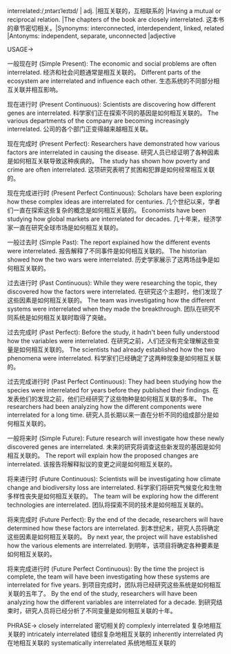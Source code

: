 interrelated:/ˌɪntərɪˈleɪtɪd/ | adj. |相互关联的，互相联系的 |Having a mutual or reciprocal relation.  |The chapters of the book are closely interrelated. 这本书的章节密切相关。|Synonyms: interconnected, interdependent, linked, related |Antonyms: independent, separate, unconnected |adjective

USAGE->

一般现在时 (Simple Present):
The economic and social problems are often interrelated.  经济和社会问题通常是相互关联的。
Different parts of the ecosystem are interrelated and influence each other. 生态系统的不同部分相互关联并相互影响。


现在进行时 (Present Continuous):
Scientists are discovering how different genes are interrelated. 科学家们正在探索不同的基因是如何相互关联的。
The various departments of the company are becoming increasingly interrelated. 公司的各个部门正变得越来越相互关联。


现在完成时 (Present Perfect):
Researchers have demonstrated how various factors are interrelated in causing the disease. 研究人员已经证明了各种因素是如何相互关联导致这种疾病的。
The study has shown how poverty and crime are often interrelated. 这项研究表明了贫困和犯罪是如何经常相互关联的。


现在完成进行时 (Present Perfect Continuous):
Scholars have been exploring how these complex ideas are interrelated for centuries.  几个世纪以来，学者们一直在探索这些复杂的概念是如何相互关联的。
Economists have been studying how global markets are interrelated for decades.  几十年来，经济学家一直在研究全球市场是如何相互关联的。


一般过去时 (Simple Past):
The report explained how the different events were interrelated. 报告解释了不同事件是如何相互关联的。
The historian showed how the two wars were interrelated. 历史学家展示了这两场战争是如何相互关联的。


过去进行时 (Past Continuous):
While they were researching the topic, they discovered how the factors were interrelated.  在研究这个主题时，他们发现了这些因素是如何相互关联的。
The team was investigating how the different systems were interrelated when they made the breakthrough.  团队在研究不同系统是如何相互关联时取得了突破。


过去完成时 (Past Perfect):
Before the study, it hadn't been fully understood how the variables were interrelated. 在研究之前，人们还没有完全理解这些变量是如何相互关联的。
The scientists had already established how the two phenomena were interrelated. 科学家们已经确定了这两种现象是如何相互关联的。


过去完成进行时 (Past Perfect Continuous):
They had been studying how the species were interrelated for years before they published their findings.  在发表他们的发现之前，他们已经研究了这些物种是如何相互关联的多年。
The researchers had been analyzing how the different components were interrelated for a long time.  研究人员长期以来一直在分析不同的组成部分是如何相互关联的。


一般将来时 (Simple Future):
Future research will investigate how these newly discovered genes are interrelated. 未来的研究将调查这些新发现的基因是如何相互关联的。
The report will explain how the proposed changes are interrelated. 该报告将解释拟议的变更之间是如何相互关联的。


将来进行时 (Future Continuous):
Scientists will be investigating how climate change and biodiversity loss are interrelated. 科学家们将研究气候变化和生物多样性丧失是如何相互关联的。
The team will be exploring how the different technologies are interrelated. 团队将探索不同的技术是如何相互关联的。


将来完成时 (Future Perfect):
By the end of the decade, researchers will have determined how these factors are interrelated. 到本世纪末，研究人员将确定这些因素是如何相互关联的。
By next year, the project will have established how the various elements are interrelated. 到明年，该项目将确定各种要素是如何相互关联的。


将来完成进行时 (Future Perfect Continuous):
By the time the project is complete, the team will have been investigating how these systems are interrelated for five years.  到项目完成时，团队将已经研究这些系统是如何相互关联的五年了。
By the end of the study, researchers will have been analyzing how the different variables are interrelated for a decade.  到研究结束时，研究人员将已经分析了不同变量是如何相互关联的十年。

PHRASE->
closely interrelated  密切相关的
complexly interrelated 复杂地相互关联的
intricately interrelated  错综复杂地相互关联的
inherently interrelated  内在地相互关联的
systematically interrelated 系统地相互关联的
